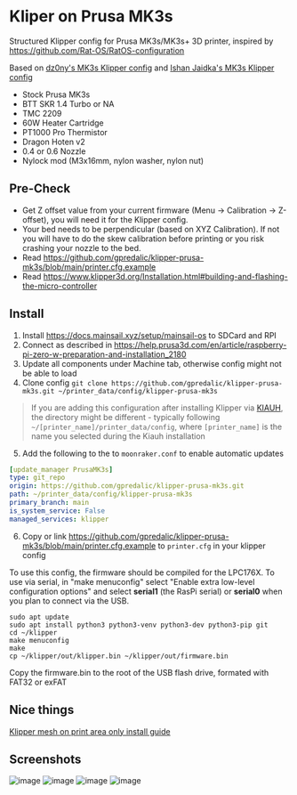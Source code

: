 # Kliper on Prusa MK3s
Structured Klipper config for Prusa MK3s/MK3s+ 3D printer, inspired by https://github.com/Rat-OS/RatOS-configuration

Based on [dz0ny's MK3s Klipper config](https://github.com/dz0ny/klipper-prusa-mk3s) and [Ishan Jaidka's MK3s Klipper config](https://github.com/Ishan-Jaidka/Klipper-Cfg-Backup-Prusa-SKR1.4t-2209)

- Stock Prusa MK3s
- BTT SKR 1.4 Turbo or NA
- TMC 2209
- 60W Heater Cartridge
- PT1000 Pro Thermistor
- Dragon Hoten v2
- 0.4 or 0.6 Nozzle
- Nylock mod (M3x16mm, nylon washer, nylon nut)

## Pre-Check
- Get Z offset value from your current firmware (Menu -> Calibration -> Z-offset), you will need it for the Klipper config.
- Your bed needs to be perpendicular (based on XYZ Calibration). If not you will have to do the skew calibration before printing or you risk crashing your nozzle to the bed.
- Read https://github.com/gpredalic/klipper-prusa-mk3s/blob/main/printer.cfg.example
- Read https://www.klipper3d.org/Installation.html#building-and-flashing-the-micro-controller

## Install
1. Install https://docs.mainsail.xyz/setup/mainsail-os to SDCard and RPI
2. Connect as described in https://help.prusa3d.com/en/article/raspberry-pi-zero-w-preparation-and-installation_2180
3. Update all components under Machine tab, otherwise config might not be able to load
4. Clone config ```git clone https://github.com/gpredalic/klipper-prusa-mk3s.git ~/printer_data/config/klipper-prusa-mk3s```

  > If you are adding this configuration after installing Klipper via [KIAUH](https://github.com/th33xitus/kiauh), the directory might be different - typically following `~/[printer_name]/printer_data/config`, where `[printer_name]` is the name you selected during the Kiauh installation

5. Add the following to the to `moonraker.conf` to enable automatic updates

```yml
[update_manager PrusaMK3s]
type: git_repo
origin: https://github.com/gpredalic/klipper-prusa-mk3s.git
path: ~/printer_data/config/klipper-prusa-mk3s
primary_branch: main
is_system_service: False
managed_services: klipper
```

6. Copy or link https://github.com/gpredalic/klipper-prusa-mk3s/blob/main/printer.cfg.example to `printer.cfg` in your klipper config

To use this config, the firmware should be compiled for the LPC176X. To use via serial, in "make menuconfig" select "Enable extra low-level configuration options" and select **serial1** (the RasPi serial) or **serial0** when you plan to connect via the USB.

```
sudo apt update
sudo apt install python3 python3-venv python3-dev python3-pip git
cd ~/klipper
make menuconfig
make
cp ~/klipper/out/klipper.bin ~/klipper/out/firmware.bin
```
Copy the firmware.bin to the root of the USB flash drive, formated with FAT32 or exFAT 

## Nice things
[Klipper mesh on print area only install guide](https://gist.github.com/ChipCE/95fdbd3c2f3a064397f9610f915f7d02)

## Screenshots
![image](https://user-images.githubusercontent.com/239513/141822711-2818978e-2b87-4110-9b93-e5f489c9cdc7.png)
![image](https://user-images.githubusercontent.com/239513/141831204-89ced257-e67f-4b1f-add7-a3806cdd2617.png)
![image](https://user-images.githubusercontent.com/239513/141831245-11476041-240d-424a-8ff8-ffd8a03c08be.png)
![image](https://user-images.githubusercontent.com/239513/141831272-31b88652-ab3f-4978-8a4c-c54a83817dd1.png)
